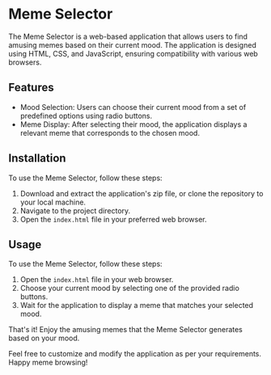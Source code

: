 # Meme Selector

The Meme Selector is a web-based application that allows users to find amusing memes based on their current mood. The application is designed using HTML, CSS, and JavaScript, ensuring compatibility with various web browsers.

## Features

- Mood Selection: Users can choose their current mood from a set of predefined options using radio buttons.
- Meme Display: After selecting their mood, the application displays a relevant meme that corresponds to the chosen mood.

## Installation

To use the Meme Selector, follow these steps:

1. Download and extract the application's zip file, or clone the repository to your local machine.
2. Navigate to the project directory.
3. Open the `index.html` file in your preferred web browser.

## Usage

To use the Meme Selector, follow these steps:

1. Open the `index.html` file in your web browser.
2. Choose your current mood by selecting one of the provided radio buttons.
3. Wait for the application to display a meme that matches your selected mood.

That's it! Enjoy the amusing memes that the Meme Selector generates based on your mood.

Feel free to customize and modify the application as per your requirements. Happy meme browsing!
